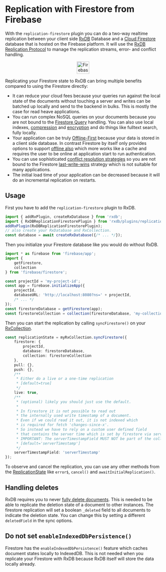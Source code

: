 # Replication with Firestore from Firebase

With the `replication-firestore` plugin you can do a two-way realtime replication
between your client side [RxDB](./) Database and a [Cloud Firestore](https://firebase.google.com/docs/firestore) database that is hosted on the Firebase platform. It will use the [RxDB Replication Protocol](./replication.md) to manage the replication streams, error- and conflict handling.

<p align="center">
  <img src="./files/alternatives/firebase.svg" alt="Firebase" height="40" />
</p>


Replicating your Firestore state to RxDB can bring multiple benefits compared to using the Firestore directly:
- It can reduce your cloud fees because your queries run against the local state of the documents without touching a server and writes can be batched up locally and send to the backend in bulks. This is mostly the case for read heave applications.
- You can run complex NoSQL queries on your documents because you are not bound to the [Firestore Query](https://firebase.google.com/docs/firestore/query-data/queries) handling. You can also use local indexes, [compression](./key-compression.md) and [encryption](./encryption.md) and do things like fulltext search, fully locally.
- Your application can be truly [Offline-First](./offline-first.md) because your data is stored in a client side database. In contrast Firestore by itself only provides options to support [offline also](https://cloud.google.com/firestore/docs/manage-data/enable-offline) which more works like a cache and requires the user to be online at application start to run authentication.
- You can use sophisticated [conflict resolution strategies](./replication.md#conflict-handling) so you are not bound to the Firestore [last-write-wins](https://stackoverflow.com/a/47781502/3443137) strategy which is not suitable for many applications.
- The initial load time of your application can be decreased because it will do an incremental replication on restarts.



## Usage

First you have to add the `replication-firestore` plugin to RxDB.

```ts
import { addRxPlugin, createRxDatabase } from 'rxdb';
import { RxDBReplicationFirestorePlugin } from 'rxdb/plugins/replication-firestore';
addRxPlugin(RxDBReplicationFirestorePlugin);
// also create your RxDatabase and RxCollection.
const database = await createRxDatabase({/* ... */});
```

Then you initialize your Firestore database like you would do without RxDB.

```ts
import * as firebase from 'firebase/app';
import {
    getFirestore,
    collection
} from 'firebase/firestore';

const projectId = 'my-project-id';
const app = firebase.initializeApp({
    projectId,
    databaseURL: 'http://localhost:8080?ns=' + projectId,
    /* ... */
});
const firestoreDatabase = getFirestore(app);
const firestoreCollection = collection(firestoreDatabase, 'my-collection-name');
```

Then you can start the replication by calling `syncFirestore()` on your [RxCollection](./rx-collection.md).
```ts
const replicationState = myRxCollection.syncFirestore({
    firestore: {
        projectId,
        database: firestoreDatabase,
        collection: firestoreCollection
    },
    pull: {},
    push: {},
    /**
     * Either do a live or a one-time replication
     * [default=true]
     */
    live: true,
    /**
     * (optional) likely you should just use the default.
     *
     * In firestore it is not possible to read out
     * the internally used write timestamp of a document.
     * Even if we could read it out, it is not indexed which
     * is required for fetch 'changes-since-x'.
     * So instead we have to rely on a custom user defined field
     * that contains the server time which is set by firestore via serverTimestamp()
     * IMPORTANT: The serverTimestampField MUST NOT be part of the collections RxJsonSchema!
     * [default='serverTimestamp']
     */
    serverTimestampField: 'serverTimestamp'
});
```

To observe and cancel the replication, you can use any other methods from the [ReplicationState](./replication.md) like `error$`, `cancel()` and `awaitInitialReplication()`.

## Handling deletes

RxDB requires you to never [fully delete documents](./replication.md#data-layout-on-the-server). This is needed to be able to replicate the deletion state of a document to other instances. The firestore replication will set a boolean `_deleted` field to all documents to indicate the deletion state. You can change this by setting a different `deletedField` in the sync options.

## Do not set `enableIndexedDbPersistence()`

Firestore has the `enableIndexedDbPersistence()` feature which caches document states locally to IndexedDB. This is not needed when you replicate your Firestore with RxDB because RxDB itself will store the data locally already.

